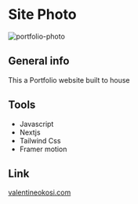 # Site Photo

![portfolio-photo](https://user-images.githubusercontent.com/65251662/160561514-89a67bc3-3d15-4267-92c6-4b04681388b7.png)

## General info
This a Portfolio website built to house 

## Tools

- Javascript
- Nextjs
- Tailwind Css
- Framer motion

## Link

[valentineokosi.com](https://www.valentineokosi.com/) 



